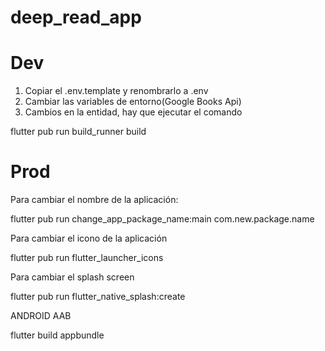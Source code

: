 # deep_read_app

# Dev

1. Copiar el .env.template y renombrarlo a .env
2. Cambiar las variables de entorno(Google Books Api)
3. Cambios en la entidad, hay que ejecutar el comando

flutter pub run build_runner build

# Prod

Para cambiar el nombre de la aplicación:

flutter pub run change_app_package_name:main com.new.package.name

Para cambiar el icono de la aplicación

flutter pub run flutter_launcher_icons

Para cambiar el splash screen

flutter pub run flutter_native_splash:create

ANDROID AAB

flutter build appbundle
